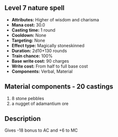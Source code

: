## Level 7 nature spell

- **Attributes:** Higher of wisdom and charisma
- **Mana cost:** 30.0
- **Casting time:** 1 round
- **Cooldown:** None
- **Targeting:** None
- **Effect type:** Magically stoneskinned
- **Duration:** 2d10+130 rounds
- **Train chance:** 100%
- **Base write cost:** 90 charges
- **Write cost:** From half to full base cost
- **Components:** Verbal, Material

## Material components - 20 castings

1. 8 stone pebbles
2. a nugget of adamantium ore

## Description

Gives -18 bonus to AC and +6 to MC
